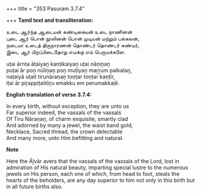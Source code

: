 +++
title = "353 Pasuram 3.7.4"

+++
**Tamil text and transliteration:**

உடை ஆர்ந்த ஆடையன் கண்டிகையன் உடை நாணினன்  
புடை ஆர் பொன் நூலினன் பொன் முடியன் மற்றும் பல்கலன்,  
நடையா உடைத் திருநாரணன் தொண்டர் தொண்டர் கண்டீர்,  
இடை ஆர் பிறப்பிடைதோறு எமக்கு எம் பெருமக்களே.

uṭai ārnta āṭaiyaṉ kaṇṭikaiyaṉ uṭai nāṇiṉaṉ  
puṭai ār poṉ nūliṉaṉ poṉ muṭiyaṉ maṟṟum palkalaṉ,  
naṭaiyā uṭait tirunāraṇaṉ toṇṭar toṇṭar kaṇṭīr,  
iṭai ār piṟappiṭaitōṟu emakku em perumakkaḷē.

**English translation of verse 3.7.4:**

In every birth, without exception, they are unto us  
Far superior indeed, the vassals of the vassals  
Of Tiru Nāraṇaṉ, of charm exquisite, smartly clad  
And adorned by many a jewel, the waist band gold,  
Necklace, Sacred thread, the crown delectable  
And many more, unto Him befitting and natural.

**Note**

Here the Āḻvār avers that the vassals of the vassals of the Lord, lost in admiration of His natural beauty, imparting special lustre to the numerous jewels on His person, each one of which, from head to foot, steals the hearts of the beholders, are any day superior to him not only in this birth but in all future births also.


